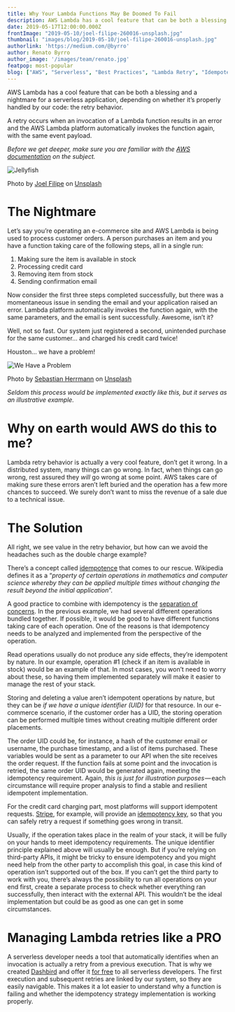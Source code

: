 ```yaml
---
title: Why Your Lambda Functions May Be Doomed To Fail
description: AWS Lambda has a cool feature that can be both a blessing and a nightmare for a serverless application - the retry behavior.
date: 2019-05-17T12:00:00.000Z
frontImage: "2019-05-10/joel-filipe-260016-unsplash.jpg"
thumbnail: "images/blog/2019-05-10/joel-filipe-260016-unsplash.jpg"
authorlink: 'https://medium.com/@byrro'
author: Renato Byrro
author_image: '/images/team/renato.jpg'
featpop: most-popular
blog: ["AWS", "Serverless", "Best Practices", "Lambda Retry", "Idempotence"]
---
```


AWS Lambda has a cool feature that can be both a blessing and a nightmare for a serverless application, depending on whether it’s properly handled by our code: the retry behavior.

A retry occurs when an invocation of a Lambda function results in an error and the AWS Lambda platform automatically invokes the function again, with the same event payload.

*Before we get deeper, make sure you are familiar with the [AWS documentation](https://docs.aws.amazon.com/lambda/latest/dg/retries-on-errors.html) on the subject.*

![Jellyfish](/images/blog/2019-05-10/joel-filipe-260016-unsplash.jpg)

<p class="caption">Photo by <a href="https://unsplash.com/photos/_AjqGGafofE?utm_source=unsplash&utm_medium=referral&utm_content=creditCopyText" target="_blank">Joel Filipe</a> on <a href="https://unsplash.com/search/photos/storm?utm_source=unsplash&utm_medium=referral&utm_content=creditCopyText" target="_blank">Unsplash</a></p>

# The Nightmare

Let’s say you’re operating an e-commerce site and AWS Lambda is being used to process customer orders. A person purchases an item and you have a function taking care of the following steps, all in a single run:

1. Making sure the item is available in stock
2. Processing credit card
3. Removing item from stock
4. Sending confirmation email

Now consider the first three steps completed successfully, but there was a momentaneous issue in sending the email and your application raised an error. Lambda platform automatically invokes the function again, with the same parameters, and the email is sent successfully. Awesome, isn’t it?

Well, not so fast. Our system just registered a second, unintended purchase for the same customer… and charged his credit card twice!

Houston… we have a problem!

![We Have a Problem](/images/blog/2019-05-10/houston-we-have-problem.jpeg)

<p class="caption">Photo by <a href="https://unsplash.com/photos/jzTQVxCyKYs?utm_source=unsplash&utm_medium=referral&utm_content=creditCopyText" target="_blank">Sebastian Herrmann</a> on <a href="https://unsplash.com/search/photos/houston-problem?utm_source=unsplash&utm_medium=referral&utm_content=creditCopyText" target="_blank">Unsplash</a></p>

*Seldom this process would be implemented exactly like this, but it serves as an illustrative example.*

# Why on earth would AWS do this to me?

Lambda retry behavior is actually a very cool feature, don’t get it wrong. In a distributed system, many things can go wrong. In fact, when things can go wrong, rest assured they *will* go wrong at some point. AWS takes care of making sure these errors aren’t left buried and the operation has a few more chances to succeed. We surely don’t want to miss the revenue of a sale due to a technical issue.

# The Solution

All right, we see value in the retry behavior, but how can we avoid the headaches such as the double charge example?

There’s a concept called [idempotence](https://en.wikipedia.org/wiki/Idempotence) that comes to our rescue. Wikipedia defines it as a “*property of certain operations in mathematics and computer science whereby they can be applied multiple times without changing the result beyond the initial application*”.

A good practice to combine with idempotency is the [separation of concerns](https://en.wikipedia.org/wiki/Separation_of_concerns). In the previous example, we had several different operations bundled together. If possible, it would be good to have different functions taking care of each operation. One of the reasons is that idempotency needs to be analyzed and implemented from the perspective of the operation.

Read operations usually do not produce any side effects, they’re idempotent by nature. In our example, operation #1 (check if an item is available in stock) would be an example of that. In most cases, you won’t need to worry about these, so having them implemented separately will make it easier to manage the rest of your stack.

Storing and deleting a value aren’t idempotent operations by nature, but they can be _if we have a unique identifier (UID)_ for that resource. In our e-commerce scenario, if the customer order has a UID, the storing operation can be performed multiple times without creating multiple different order placements.

The order UID could be, for instance, a hash of the customer email or username, the purchase timestamp, and a list of items purchased. These variables would be sent as a parameter to our API when the site receives the order request. If the function fails at some point and the invocation is retried, the same order UID would be generated again, meeting the idempotency requirement. Again, *this is just for illustration purposes* — each circumstance will require proper analysis to find a stable and resilient idempotent implementation.

For the credit card charging part, most platforms will support idempotent requests. [Stripe](https://stripe.com/), for example, will provide an [idempotency key](https://stripe.com/docs/api/idempotent_requests), so that you can safely retry a request if something goes wrong in transit.

Usually, if the operation takes place in the realm of your stack, it will be fully on your hands to meet idempotency requirements. The unique identifier principle explained above will usually be enough. But if you’re relying on third-party APIs, it might be tricky to ensure idempotency and you might need help from the other party to accomplish this goal, in case this kind of operation isn’t supported out of the box. If you can’t get the third party to work with you, there’s always the possibility to run all operations on your end first, create a separate process to check whether everything ran successfully, then interact with the external API. This wouldn’t be the ideal implementation but could be as good as one can get in some circumstances.

# Managing Lambda retries like a PRO

A serverless developer needs a tool that automatically identifies when an invocation is actually a retry from a previous execution. That is why we created [Dashbird](https://dashbird.io/#register) and offer it [for free](https://dashbird.io/pricing/) to all serverless developers. The first execution and subsequent retries are linked by our system, so they are easily navigable. This makes it a lot easier to understand why a function is failing and whether the idempotency strategy implementation is working properly.
